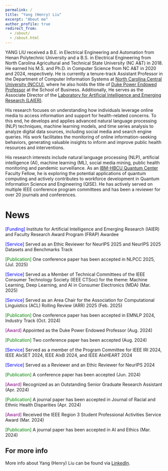 ```yaml
---
permalink: /
title: "Yang (Henry) Liu"
excerpt: "About me"
author_profile: true
redirect_from: 
  - /about/
  - /about.html
---
```

YANG LIU received a B.E. in Electrical Engineering and Automation from Henan Polytechnic University and a B.S. in Electrical Engineering from North Carolina Agricultural and Technical State University (NC A&T) in 2018. He earned his M.S. and Ph.D. in Computer Science from NC A&T in 2020 and 2024, respectively. He is currently a tenure-track Assistant Professor in the Department of Computer Information Systems at [North Carolina Central University (NCCU)](https://www.nccu.edu/employee/yliu8), where he also holds the title of [Duke Power Endowed Professor](https://www.nccu.edu/news/nccu-appoints-dr-yang-liu-assistant-professor-computer-information-systems) at the School of Business. Additionally, He serves as the Associate Director of the [Laboratory for Artificial Intelligence and Emerging Research (LAIER)](https://www.nccu.edu/slis/laboratory-artificial-intelligence-emerging-research-laier).

His research focuses on understanding how individuals leverage online media to access information and support for health-related concerns. To this end, he develops and applies advanced natural language processing (NLP) techniques, machine learning models, and time series analysis to analyze digital data sources, including social media and search engine queries. His work facilitates the monitoring of online information-seeking behaviors, generating valuable insights to inform and improve public health resources and interventions.

His research interests include natural language processing (NLP), artificial intelligence (AI), machine learning (ML), social media mining, public health monitoring and pandemic surveillance. As an [IBM-HBCU Quantum Center](https://www.hbcuquantumcenter.org/) Faculty Fellow, he is exploring the potential applications of quantum computing and actively contributes to workforce development in Quantum Information Science and Engineering (QISE). He has actively served on multiple IEEE conference program committees and has been a reviewer for over 20 journals and conferences.

News
======
<html>
<head>
    <style>
        .service {
            color: blue;
        }
        .award {
            color: purple;
        }
      .publication {
            color: green;
      .funding {
            color: red;
        }
    </style>
</head>
<body>
<p> <span class="service">[Funding]</span> Institute for Artificial Intelligence and Emerging Research (IAIER) and Faculty Research Award Program (FRAP) Awardee</p>
<p> <span class="service">[Service]</span> Served as an Ethic Reviewer for NeurIPS 2025 and NeurIPS 2025 Datasets and Benchmarks Track</p>
<p> <span class="publication">[Publication]</span> One conference paper has been accepted in NLPCC 2025, (Jul. 2025)</p>
<p> <span class="service">[Service]</span> Served as a Member of Technical Committees of the IEEE Consumer Technology Society (IEEE CTSoc) for the theme: Machine Learning, Deep Learning, and AI in Consumer Electronics (MDA) (Mar. 2025)</p>
<p> <span class="service">[Service]</span> Served as an Area Chair for the Association for Computational Linguistics (ACL) Rolling Review (ARR) 2025 (Feb. 2025)</p>
<p> <span class="publication">[Publication]</span> One conference paper has been accepted in EMNLP 2024, Industry Track (Oct. 2024)</p>
<p> <span class="award">[Award]</span> Appointed as the Duke Power Endowed Professor (Aug. 2024)</p>
<p> <span class="publication">[Publication]</span> Two conference paper has been accepted (Aug. 2024)</p>
<p> <span class="service">[Service]</span> Served as a member of the Program Committee for IEEE IRI 2024, IEEE AIxSET 2024, IEEE AIxB 2024, and IEEE AIxHEART 2024</p>
<p> <span class="service">[Service]</span> Served as a Reviewer and an Ethic Reviewer for NeurIPS 2024</p>
<p> <span class="publication">[Publication]</span> A conference paper has been accepted (Jun. 2024)</p>
<p> <span class="award">[Award]</span> Recognized as an Outstanding Senior Graduate Research Assistant (Apr. 2024)</p>
<p> <span class="publication">[Publication]</span> A journal paper has been accepted in Journal of Racial and Ethnic Health Disparities (Apr. 2024)</p>
<p> <span class="award">[Award]</span> Received the IEEE Region 3 Student Professional Activities Service Award (Mar. 2024)</p>
<p> <span class="publication">[Publication]</span> A journal paper has been accepted in AI and Ethics (Mar. 2024)</p>

</body>
</html>


For more info
------
More info about Yang (Henry) Liu can be found via [LinkedIn](https://www.linkedin.com/in/yang-liu-575673185/). 
 
